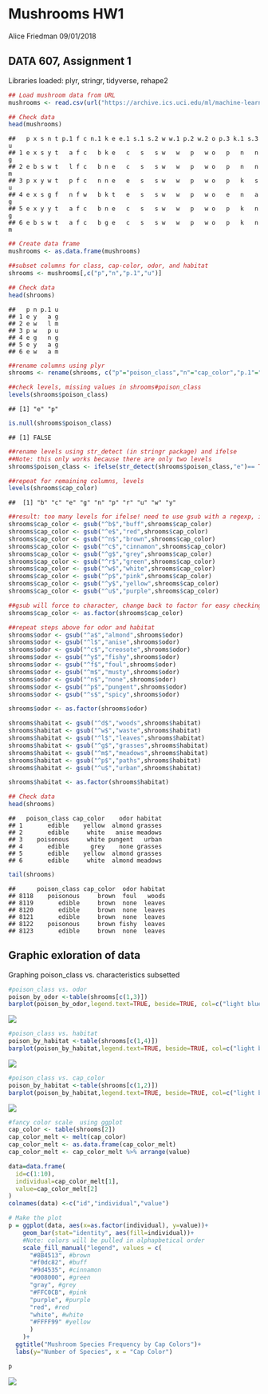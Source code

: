 Mushrooms HW1
================
Alice Friedman
09/01/2018

DATA 607, Assignment 1
----------------------

Libraries loaded: plyr, stringr, tidyverse, rehape2

``` r
## Load mushroom data from URL
mushrooms <- read.csv(url("https://archive.ics.uci.edu/ml/machine-learning-databases/mushroom/agaricus-lepiota.data"), header=TRUE)

## Check data
head(mushrooms)
```

    ##   p x s n t p.1 f c n.1 k e e.1 s.1 s.2 w w.1 p.2 w.2 o p.3 k.1 s.3 u
    ## 1 e x s y t   a f c   b k e   c   s   s w   w   p   w o   p   n   n g
    ## 2 e b s w t   l f c   b n e   c   s   s w   w   p   w o   p   n   n m
    ## 3 p x y w t   p f c   n n e   e   s   s w   w   p   w o   p   k   s u
    ## 4 e x s g f   n f w   b k t   e   s   s w   w   p   w o   e   n   a g
    ## 5 e x y y t   a f c   b n e   c   s   s w   w   p   w o   p   k   n g
    ## 6 e b s w t   a f c   b g e   c   s   s w   w   p   w o   p   k   n m

``` r
## Create data frame
mushrooms <- as.data.frame(mushrooms)

##subset columns for class, cap-color, odor, and habitat
shrooms <- mushrooms[,c("p","n","p.1","u")]

## Check data
head(shrooms)
```

    ##   p n p.1 u
    ## 1 e y   a g
    ## 2 e w   l m
    ## 3 p w   p u
    ## 4 e g   n g
    ## 5 e y   a g
    ## 6 e w   a m

``` r
##rename columns using plyr
shrooms <- rename(shrooms, c("p"="poison_class","n"="cap_color","p.1"="odor","u"="habitat"))

##check levels, missing values in shrooms#poison_class
levels(shrooms$poison_class)
```

    ## [1] "e" "p"

``` r
is.null(shrooms$poison_class)
```

    ## [1] FALSE

``` r
##rename levels using str_detect (in stringr package) and ifelse 
##Note: this only works because there are only two levels
shrooms$poison_class <- ifelse(str_detect(shrooms$poison_class,"e")== TRUE, "edible", "poisonous")

##repeat for remaining columns, levels
levels(shrooms$cap_color)
```

    ##  [1] "b" "c" "e" "g" "n" "p" "r" "u" "w" "y"

``` r
##result: too many levels for ifelse! need to use gsub with a regexp, instead
shrooms$cap_color <- gsub("^b$","buff",shrooms$cap_color)
shrooms$cap_color <- gsub("^e$","red",shrooms$cap_color)
shrooms$cap_color <- gsub("^n$","brown",shrooms$cap_color)
shrooms$cap_color <- gsub("^c$","cinnamon",shrooms$cap_color)
shrooms$cap_color <- gsub("^g$","grey",shrooms$cap_color)
shrooms$cap_color <- gsub("^r$","green",shrooms$cap_color)
shrooms$cap_color <- gsub("^w$","white",shrooms$cap_color)
shrooms$cap_color <- gsub("^p$","pink",shrooms$cap_color)
shrooms$cap_color <- gsub("^y$","yellow",shrooms$cap_color)
shrooms$cap_color <- gsub("^u$","purple",shrooms$cap_color)

##gsub will force to character, change back to factor for easy checking work
shrooms$cap_color <- as.factor(shrooms$cap_color)

##repeat steps above for odor and habitat
shrooms$odor <- gsub("^a$","almond",shrooms$odor)
shrooms$odor <- gsub("^l$","anise",shrooms$odor)
shrooms$odor <- gsub("^c$","creosote",shrooms$odor)
shrooms$odor <- gsub("^y$","fishy",shrooms$odor)
shrooms$odor <- gsub("^f$","foul",shrooms$odor)
shrooms$odor <- gsub("^m$","musty",shrooms$odor)
shrooms$odor <- gsub("^n$","none",shrooms$odor)
shrooms$odor <- gsub("^p$","pungent",shrooms$odor)
shrooms$odor <- gsub("^s$","spicy",shrooms$odor)

shrooms$odor <- as.factor(shrooms$odor)

shrooms$habitat <- gsub("^d$","woods",shrooms$habitat)
shrooms$habitat <- gsub("^w$","waste",shrooms$habitat)
shrooms$habitat <- gsub("^l$","leaves",shrooms$habitat)
shrooms$habitat <- gsub("^g$","grasses",shrooms$habitat)
shrooms$habitat <- gsub("^m$","meadows",shrooms$habitat)
shrooms$habitat <- gsub("^p$","paths",shrooms$habitat)
shrooms$habitat <- gsub("^u$","urban",shrooms$habitat)

shrooms$habitat <- as.factor(shrooms$habitat)

## Check data
head(shrooms)
```

    ##   poison_class cap_color    odor habitat
    ## 1       edible    yellow  almond grasses
    ## 2       edible     white   anise meadows
    ## 3    poisonous     white pungent   urban
    ## 4       edible      grey    none grasses
    ## 5       edible    yellow  almond grasses
    ## 6       edible     white  almond meadows

``` r
tail(shrooms)
```

    ##      poison_class cap_color  odor habitat
    ## 8118    poisonous     brown  foul   woods
    ## 8119       edible     brown  none  leaves
    ## 8120       edible     brown  none  leaves
    ## 8121       edible     brown  none  leaves
    ## 8122    poisonous     brown fishy  leaves
    ## 8123       edible     brown  none  leaves

Graphic exloration of data
--------------------------

Graphing poison\_class vs. characteristics subsetted

``` r
#poison_class vs. odor
poison_by_odor <-table(shrooms[c(1,3)])
barplot(poison_by_odor,legend.text=TRUE, beside=TRUE, col=c("light blue","dark orange"), xlab = "Odort",ylab = "Species Count", main="Frequency of Poisonous Mushrooms by Odor")
```

![](HW1_AliceFriedman_files/figure-markdown_github/unnamed-chunk-2-1.png)

``` r
#poison_class vs. habitat
poison_by_habitat <-table(shrooms[c(1,4)])
barplot(poison_by_habitat,legend.text=TRUE, beside=TRUE, col=c("light blue","dark orange"), xlab = "Habitat",ylab = "Species Count", main="Frequency of Poisonous Mushrooms by Habitat")
```

![](HW1_AliceFriedman_files/figure-markdown_github/unnamed-chunk-2-2.png)

``` r
#poison_class vs. cap_color
poison_by_habitat <-table(shrooms[c(1,2)])
barplot(poison_by_habitat,legend.text=TRUE, beside=TRUE, col=c("light blue","dark orange"), xlab = "Cap Color",ylab = "Species Count", main="Frequency of Poisonous Mushrooms by Cap Color")
```

![](HW1_AliceFriedman_files/figure-markdown_github/unnamed-chunk-2-3.png)

``` r
#fancy color scale  using ggplot
cap_color <- table(shrooms[2])
cap_color_melt <- melt(cap_color)
cap_color_melt <- as.data.frame(cap_color_melt)
cap_color_melt <- cap_color_melt %>% arrange(value)

data=data.frame(
  id=c(1:10),
  individual=cap_color_melt[1],
  value=cap_color_melt[2]
)
colnames(data) <-c("id","individual","value")

# Make the plot
p = ggplot(data, aes(x=as.factor(individual), y=value))+
    geom_bar(stat="identity", aes(fill=individual))+
    #Note: colors will be pulled in alphapbetical order
    scale_fill_manual("legend", values = c( 
      "#8B4513", #brown
      "#f0dc82", #buff
      "#9d4535", #cinnamon
      "#008000", #green
      "gray", #grey
      "#FFC0CB", #pink
      "purple", #purple
      "red", #red
      "white", #white 
      "#FFFF99" #yellow
      )
    )+
  ggtitle("Mushroom Species Frequency by Cap Colors")+
  labs(y="Number of Species", x = "Cap Color")

p
```

![](HW1_AliceFriedman_files/figure-markdown_github/unnamed-chunk-3-1.png)
